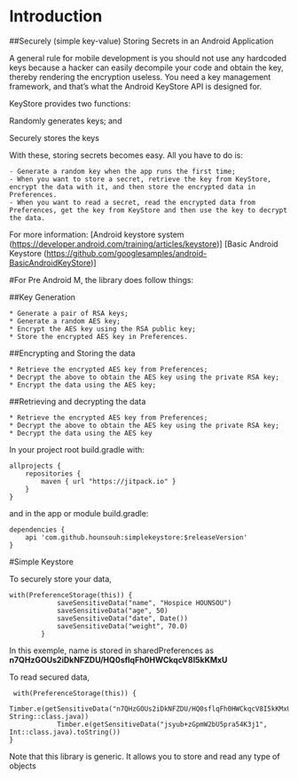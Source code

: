 # Introduction

##Securely (simple key-value) Storing Secrets in an Android Application

A general rule for mobile development is you should not use any hardcoded keys because a hacker can easily
 decompile your code and obtain the key, thereby rendering the encryption useless. You need a key management framework,
 and that’s what the Android KeyStore API is designed for.

KeyStore provides two functions:

Randomly generates keys; and

Securely stores the keys

With these, storing secrets becomes easy. All you have to do is:

    - Generate a random key when the app runs the first time;
    - When you want to store a secret, retrieve the key from KeyStore, encrypt the data with it, and then store the encrypted data in Preferences.
    - When you want to read a secret, read the encrypted data from Preferences, get the key from KeyStore and then use the key to decrypt the data.

For more information:
[Android keystore system (https://developer.android.com/training/articles/keystore)]
[Basic Android Keystore (https://github.com/googlesamples/android-BasicAndroidKeyStore)]

#For Pre Android M, the library does follow things:

##Key Generation

    * Generate a pair of RSA keys;
    * Generate a random AES key;
    * Encrypt the AES key using the RSA public key;
    * Store the encrypted AES key in Preferences.

##Encrypting and Storing the data

    * Retrieve the encrypted AES key from Preferences;
    * Decrypt the above to obtain the AES key using the private RSA key;
    * Encrypt the data using the AES key;

##Retrieving and decrypting the data

    * Retrieve the encrypted AES key from Preferences;
    * Decrypt the above to obtain the AES key using the private RSA key;
    * Decrypt the data using the AES key


In your project root build.gradle with:

```
allprojects {
    repositories {
        maven { url "https://jitpack.io" }
    }
}
```

and in the app or module build.gradle:

```
dependencies {
    api 'com.github.hounsouh:simplekeystore:$releaseVersion'
}
```

#Simple Keystore

To securely store your data,

```
with(PreferenceStorage(this)) {
            saveSensitiveData("name", "Hospice HOUNSOU")
            saveSensitiveData("age", 50)
            saveSensitiveData("date", Date())
            saveSensitiveData("weight", 70.0)
        }

```
In this exemple, name is stored in sharedPreferences as **n7QHzGOUs2iDkNFZDU/HQ0sflqFh0HWCkqcV8I5kKMxU**

To read secured data,

```
 with(PreferenceStorage(this)) {
            Timber.e(getSensitiveData("n7QHzGOUs2iDkNFZDU/HQ0sflqFh0HWCkqcV8I5kKMxU", String::class.java))
            Timber.e(getSensitiveData("jsyub+zGpmW2bU5pra54K3j1", Int::class.java).toString())
}

```

Note that this library is generic. It allows you to store and read any type of objects





